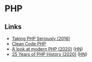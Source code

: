 # PHP

## Links

* [Taking PHP Seriously \(2016\)](https://slack.engineering/taking-php-seriously-cf7a60065329)
* [Clean Code PHP](https://github.com/jupeter/clean-code-php)
* [A look at modern PHP \(2020\)](https://lwn.net/SubscriberLink/818973/507f4b5e09ab9870/) \([HN](https://news.ycombinator.com/item?id=23077367)\)
* [25 Years of PHP History \(2020\)](https://www.jetbrains.com/lp/php-25/) \([HN](https://news.ycombinator.com/item?id=23463944)\)

